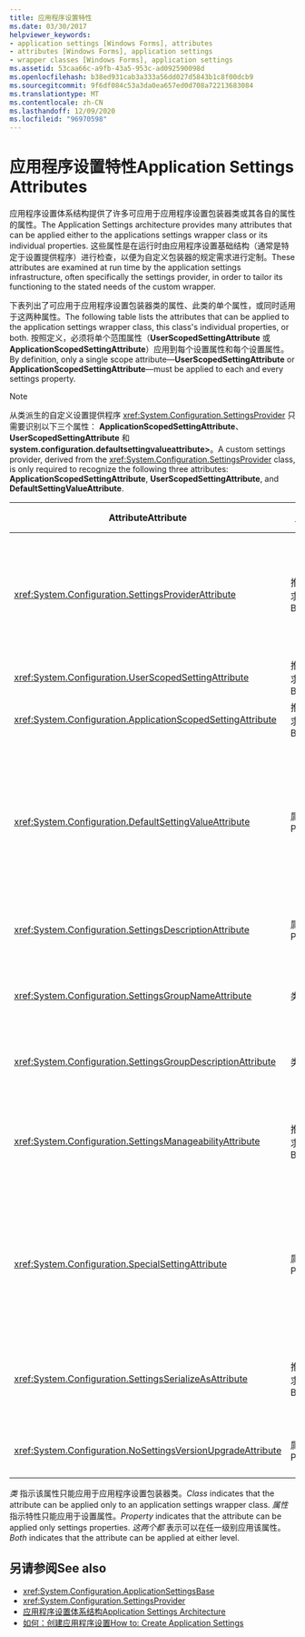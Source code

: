 ```yaml
---
title: 应用程序设置特性
ms.date: 03/30/2017
helpviewer_keywords:
- application settings [Windows Forms], attributes
- attributes [Windows Forms], application settings
- wrapper classes [Windows Forms], application settings
ms.assetid: 53caa66c-a9fb-43a5-953c-ad092590098d
ms.openlocfilehash: b38ed931cab3a333a56dd027d5843b1c8f00dcb9
ms.sourcegitcommit: 9f6df084c53a3da0ea657ed0d708a72213683084
ms.translationtype: MT
ms.contentlocale: zh-CN
ms.lasthandoff: 12/09/2020
ms.locfileid: "96970598"
---
```

# <a name="application-settings-attributes"></a><span data-ttu-id="c6a7a-102">应用程序设置特性</span><span class="sxs-lookup"><span data-stu-id="c6a7a-102">Application Settings Attributes</span></span>
<span data-ttu-id="c6a7a-103">应用程序设置体系结构提供了许多可应用于应用程序设置包装器类或其各自的属性的属性。</span><span class="sxs-lookup"><span data-stu-id="c6a7a-103">The Application Settings architecture provides many attributes that can be applied either to the applications settings wrapper class or its individual properties.</span></span> <span data-ttu-id="c6a7a-104">这些属性是在运行时由应用程序设置基础结构（通常是特定于设置提供程序）进行检查，以便为自定义包装器的规定需求进行定制。</span><span class="sxs-lookup"><span data-stu-id="c6a7a-104">These attributes are examined at run time by the application settings infrastructure, often specifically the settings provider, in order to tailor its functioning to the stated needs of the custom wrapper.</span></span>  
  
 <span data-ttu-id="c6a7a-105">下表列出了可应用于应用程序设置包装器类的属性、此类的单个属性，或同时适用于这两种属性。</span><span class="sxs-lookup"><span data-stu-id="c6a7a-105">The following table lists the attributes that can be applied to the application settings wrapper class, this class's individual properties, or both.</span></span> <span data-ttu-id="c6a7a-106">按照定义，必须将单个范围属性（**UserScopedSettingAttribute** 或 **ApplicationScopedSettingAttribute**）应用到每个设置属性和每个设置属性。</span><span class="sxs-lookup"><span data-stu-id="c6a7a-106">By definition, only a single scope attribute—**UserScopedSettingAttribute** or **ApplicationScopedSettingAttribute**—must be applied to each and every settings property.</span></span>  
  
> [!NOTE]
> <span data-ttu-id="c6a7a-107">从类派生的自定义设置提供程序 <xref:System.Configuration.SettingsProvider> 只需要识别以下三个属性： **ApplicationScopedSettingAttribute**、 **UserScopedSettingAttribute** 和 **system.configuration.defaultsettingvalueattribute>**。</span><span class="sxs-lookup"><span data-stu-id="c6a7a-107">A custom settings provider, derived from the <xref:System.Configuration.SettingsProvider> class, is only required to recognize the following three attributes: **ApplicationScopedSettingAttribute**, **UserScopedSettingAttribute**, and **DefaultSettingValueAttribute**.</span></span>  
  
|<span data-ttu-id="c6a7a-108">Attribute</span><span class="sxs-lookup"><span data-stu-id="c6a7a-108">Attribute</span></span>|<span data-ttu-id="c6a7a-109">目标</span><span class="sxs-lookup"><span data-stu-id="c6a7a-109">Target</span></span>|<span data-ttu-id="c6a7a-110">描述</span><span class="sxs-lookup"><span data-stu-id="c6a7a-110">Description</span></span>|  
|---------------|------------|-----------------|  
|<xref:System.Configuration.SettingsProviderAttribute>|<span data-ttu-id="c6a7a-111">推送、请求和匿名</span><span class="sxs-lookup"><span data-stu-id="c6a7a-111">Both</span></span>|<span data-ttu-id="c6a7a-112">指定要用于持久性的设置提供程序的短名称。</span><span class="sxs-lookup"><span data-stu-id="c6a7a-112">Specifies the short name of the settings provider to use for persistence.</span></span><br /><br /> <span data-ttu-id="c6a7a-113">如果未提供此属性，则假定为默认提供程序 <xref:System.Configuration.LocalFileSettingsProvider> 。</span><span class="sxs-lookup"><span data-stu-id="c6a7a-113">If this attribute is not supplied, the default provider, <xref:System.Configuration.LocalFileSettingsProvider>, is assumed.</span></span>|  
|<xref:System.Configuration.UserScopedSettingAttribute>|<span data-ttu-id="c6a7a-114">推送、请求和匿名</span><span class="sxs-lookup"><span data-stu-id="c6a7a-114">Both</span></span>|<span data-ttu-id="c6a7a-115">将属性定义为用户范围的应用程序设置。</span><span class="sxs-lookup"><span data-stu-id="c6a7a-115">Defines a property as a user-scoped application setting.</span></span>|  
|<xref:System.Configuration.ApplicationScopedSettingAttribute>|<span data-ttu-id="c6a7a-116">推送、请求和匿名</span><span class="sxs-lookup"><span data-stu-id="c6a7a-116">Both</span></span>|<span data-ttu-id="c6a7a-117">将属性定义为应用程序范围的应用程序设置。</span><span class="sxs-lookup"><span data-stu-id="c6a7a-117">Defines a property as an application-scoped application setting.</span></span>|  
|<xref:System.Configuration.DefaultSettingValueAttribute>|<span data-ttu-id="c6a7a-118">属性</span><span class="sxs-lookup"><span data-stu-id="c6a7a-118">Property</span></span>|<span data-ttu-id="c6a7a-119">指定一个字符串，提供程序可以将该字符串反序列化为此属性的硬编码默认值。</span><span class="sxs-lookup"><span data-stu-id="c6a7a-119">Specifies a string that can be deserialized by the provider into the hard-coded default value for this property.</span></span><br /><br /> <span data-ttu-id="c6a7a-120">不 <xref:System.Configuration.LocalFileSettingsProvider> 需要此特性，如果已保留值，则将重写由此特性提供的任何值。</span><span class="sxs-lookup"><span data-stu-id="c6a7a-120">The <xref:System.Configuration.LocalFileSettingsProvider> does not require this attribute, and will override any value provided by this attribute if there is a value already persisted.</span></span>|  
|<xref:System.Configuration.SettingsDescriptionAttribute>|<span data-ttu-id="c6a7a-121">属性</span><span class="sxs-lookup"><span data-stu-id="c6a7a-121">Property</span></span>|<span data-ttu-id="c6a7a-122">为单个设置提供描述性测试，主要由运行时和设计时工具使用。</span><span class="sxs-lookup"><span data-stu-id="c6a7a-122">Provides the descriptive test for an individual setting, used primarily by run-time and design-time tools.</span></span>|  
|<xref:System.Configuration.SettingsGroupNameAttribute>|<span data-ttu-id="c6a7a-123">类</span><span class="sxs-lookup"><span data-stu-id="c6a7a-123">Class</span></span>|<span data-ttu-id="c6a7a-124">提供设置组的显式名称。</span><span class="sxs-lookup"><span data-stu-id="c6a7a-124">Provides an explicit name for a settings group.</span></span> <span data-ttu-id="c6a7a-125">如果缺少此属性，则 <xref:System.Configuration.ApplicationSettingsBase> 使用包装类名称。</span><span class="sxs-lookup"><span data-stu-id="c6a7a-125">If this attribute is missing, <xref:System.Configuration.ApplicationSettingsBase> uses the wrapper class name.</span></span>|  
|<xref:System.Configuration.SettingsGroupDescriptionAttribute>|<span data-ttu-id="c6a7a-126">类</span><span class="sxs-lookup"><span data-stu-id="c6a7a-126">Class</span></span>|<span data-ttu-id="c6a7a-127">为设置组提供描述性测试，主要由运行时和设计时工具使用。</span><span class="sxs-lookup"><span data-stu-id="c6a7a-127">Provides the descriptive test for a settings group, used primarily by run-time and design-time tools.</span></span>|  
|<xref:System.Configuration.SettingsManageabilityAttribute>|<span data-ttu-id="c6a7a-128">推送、请求和匿名</span><span class="sxs-lookup"><span data-stu-id="c6a7a-128">Both</span></span>|<span data-ttu-id="c6a7a-129">指定零个或多个应提供给 settings 组或属性的可管理性服务。</span><span class="sxs-lookup"><span data-stu-id="c6a7a-129">Specifies zero or more manageability services that should be provided to the settings group or property.</span></span> <span data-ttu-id="c6a7a-130">可用服务由 <xref:System.Configuration.SettingsManageability> 枚举描述。</span><span class="sxs-lookup"><span data-stu-id="c6a7a-130">The available services are described by the <xref:System.Configuration.SettingsManageability> enumeration.</span></span>|  
|<xref:System.Configuration.SpecialSettingAttribute>|<span data-ttu-id="c6a7a-131">属性</span><span class="sxs-lookup"><span data-stu-id="c6a7a-131">Property</span></span>|<span data-ttu-id="c6a7a-132">指示某个设置属于特殊的预定义类别（如连接字符串），该类别建议由设置提供程序进行特殊处理。</span><span class="sxs-lookup"><span data-stu-id="c6a7a-132">Indicates that a setting belongs to a special, predefined category, such as a connection string, that suggests special processing by the settings provider.</span></span> <span data-ttu-id="c6a7a-133">此特性的预定义类别由 <xref:System.Configuration.SpecialSetting> 枚举定义。</span><span class="sxs-lookup"><span data-stu-id="c6a7a-133">The predefined categories for this attribute are defined by the <xref:System.Configuration.SpecialSetting> enumeration.</span></span>|  
|<xref:System.Configuration.SettingsSerializeAsAttribute>|<span data-ttu-id="c6a7a-134">推送、请求和匿名</span><span class="sxs-lookup"><span data-stu-id="c6a7a-134">Both</span></span>|<span data-ttu-id="c6a7a-135">为设置组或属性指定首选的序列化机制。</span><span class="sxs-lookup"><span data-stu-id="c6a7a-135">Specifies a preferred serialization mechanism for a settings group or property.</span></span> <span data-ttu-id="c6a7a-136">可用的序列化机制由枚举定义 <xref:System.Configuration.SettingsSerializeAs> 。</span><span class="sxs-lookup"><span data-stu-id="c6a7a-136">The available serialization mechanisms are defined by the <xref:System.Configuration.SettingsSerializeAs> enumeration.</span></span>|  
|<xref:System.Configuration.NoSettingsVersionUpgradeAttribute>|<span data-ttu-id="c6a7a-137">属性</span><span class="sxs-lookup"><span data-stu-id="c6a7a-137">Property</span></span>|<span data-ttu-id="c6a7a-138">指定设置提供程序应禁用标记的属性的所有应用程序升级功能。</span><span class="sxs-lookup"><span data-stu-id="c6a7a-138">Specifies that a settings provider should disable all application upgrade functionality for the marked property.</span></span>|  
  
 <span data-ttu-id="c6a7a-139">*类* 指示该属性只能应用于应用程序设置包装器类。</span><span class="sxs-lookup"><span data-stu-id="c6a7a-139">*Class* indicates that the attribute can be applied only to an application settings wrapper class.</span></span> <span data-ttu-id="c6a7a-140">*属性* 指示特性只能应用于设置属性。</span><span class="sxs-lookup"><span data-stu-id="c6a7a-140">*Property* indicates that the attribute can be applied only settings properties.</span></span> <span data-ttu-id="c6a7a-141">*这两个都* 表示可以在任一级别应用该属性。</span><span class="sxs-lookup"><span data-stu-id="c6a7a-141">*Both* indicates that the attribute can be applied at either level.</span></span>  
  
## <a name="see-also"></a><span data-ttu-id="c6a7a-142">另请参阅</span><span class="sxs-lookup"><span data-stu-id="c6a7a-142">See also</span></span>

- <xref:System.Configuration.ApplicationSettingsBase>
- <xref:System.Configuration.SettingsProvider>
- [<span data-ttu-id="c6a7a-143">应用程序设置体系结构</span><span class="sxs-lookup"><span data-stu-id="c6a7a-143">Application Settings Architecture</span></span>](application-settings-architecture.md)
- [<span data-ttu-id="c6a7a-144">如何：创建应用程序设置</span><span class="sxs-lookup"><span data-stu-id="c6a7a-144">How to: Create Application Settings</span></span>](how-to-create-application-settings.md)
